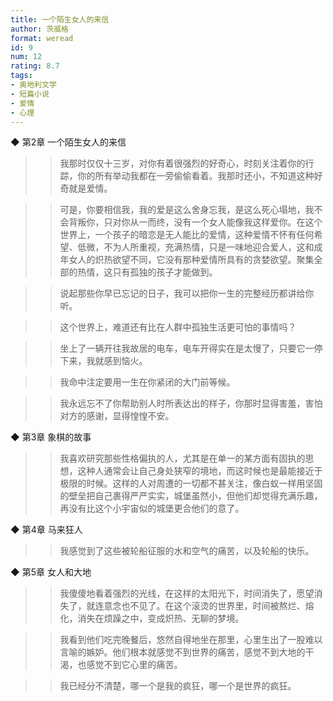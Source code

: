 ```yaml
---
title: 一个陌生女人的来信
author: 茨威格
format: weread
id: 9
num: 12
rating: 8.7
tags:
- 奥地利文学
- 短篇小说
- 爱情
- 心理
---
```


◆ 第2章 一个陌生女人的来信

>> 我那时仅仅十三岁，对你有着很强烈的好奇心，时刻关注着你的行踪，你的所有举动我都在一旁偷偷看着。我那时还小，不知道这种好奇就是爱情。

>> 可是，你要相信我，我的爱是这么舍身忘我，是这么死心塌地，我不会背叛你，只对你从一而终，没有一个女人能像我这样爱你。在这个世界上，一个孩子的暗恋是无人能比的爱情，这种爱情不怀有任何希望、低微，不为人所重视，充满热情，只是一味地迎合爱人，这和成年女人的炽热欲望不同，它没有那种爱情所具有的贪婪欲望。聚集全部的热情，这只有孤独的孩子才能做到。

>> 说起那些你早已忘记的日子，我可以把你一生的完整经历都讲给你听。

>> 这个世界上，难道还有比在人群中孤独生活更可怕的事情吗？

>> 坐上了一辆开往我故居的电车，电车开得实在是太慢了，只要它一停下来，我就感到恼火。

>> 我命中注定要用一生在你紧闭的大门前等候。

>> 我永远忘不了你帮助别人时所表达出的样子，你那时显得害羞，害怕对方的感谢，显得惶惶不安。


◆ 第3章 象棋的故事

>> 我喜欢研究那些性格偏执的人，尤其是在单一的某方面有固执的思想，这种人通常会让自己身处狭窄的境地，而这时候也是最能接近于极限的时候。这样的人对周遭的一切都不甚关注，像白蚁一样用坚固的壁垒把自己裹得严严实实，城堡虽然小，但他们却觉得充满乐趣，再没有比这个小宇宙似的城堡更合他们的意了。


◆ 第4章 马来狂人

>> 我感觉到了这些被轮船征服的水和空气的痛苦，以及轮船的快乐。


◆ 第5章 女人和大地

>> 我傻傻地看着强烈的光线，在这样的太阳光下，时间消失了，愿望消失了，就连意念也不见了。在这个滚烫的世界里，时间被熬烂、熔化，消失在烦躁之中，变成炽热、无聊的梦境。

>> 我看到他们吃完晚餐后，悠然自得地坐在那里，心里生出了一股难以言喻的嫉妒。他们根本就感觉不到世界的痛苦，感觉不到大地的干渴，也感觉不到它心里的痛苦。

>> 我已经分不清楚，哪一个是我的疯狂，哪一个是世界的疯狂。


